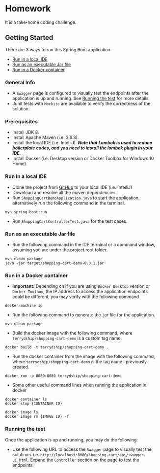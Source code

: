 # Homework

It is a take-home coding challenge.

## Getting Started

There are 3 ways to run this Spring Boot application.

* [Run in a local IDE](#run-in-a-local-ide)
* [Run as an executable Jar file](#run-as-an-executable-jar-file)
* [Run in a Docker container](#run-in-a-docker-container)

### General Info

* A `Swagger` page is configured to visually test the endpoints after the application is up and running. See [Running the test](#running-the-test) for more details.
* Junit tests with `Mockito` are available to verify the correctness of the solution. 

### Prerequisites

* Install JDK 8.
* Install Apache Maven (i.e. 3.6.3).
* Install the local IDE (i.e. IntelliJ). ***Note that Lombok is used to reduce boilerplate codes, and you need to install the lombok plugin in your IDE.***
* Install Docker (i.e. Desktop version or Docker Toolbox for Windows 10 Home)

### Run in a local IDE

* Clone the project from [GitHub](https://github.com/terrydship/shopping-cart-demo) to your local IDE (i.e. IntelliJ)
* Download and resolve all the maven dependencies.
* Run `ShoppingCartDemoApplication.java` to start the application, alternatively run the following command in the terminal.
```
mvn spring-boot:run
```
* Run `ShoppingCartControllerTest.java` for the test cases.

### Run as an executable Jar file

* Run the following command in the IDE terminal or a command window, assuming you are under the project root folder.
```
mvn clean package
java -jar target/shopping-cart-demo-0.0.1.jar
```

### Run in a Docker container

* **Important:** Depending on if you are using `Docker Desktop` version or `Docker Toolbox`, the IP address to access the 
application endpoints could be different, you may verify with the following command
```
docker-machine ip
```
* Run the following command to generate the .jar file for the application.
```
mvn clean package
```
* Build the docker image with the following command, where `terrydship/shopping-cart-demo` is a custom tag name.
```
docker build -t terrydship/shopping-cart-demo .
```
* Run the docker container from the image with the following command, where `terrydship/shopping-cart-demo` is the tag name I previously created.
```
docker run -p 8080:8080 terrydship/shopping-cart-demo
```
* Some other useful command lines when running the application in docker
```
docker container ls
docker stop {CONTAINER ID}

docker image ls
docker image rm {IMAGE ID} -f
```

### Running the test

Once the application is up and running, you may do the following:

* Use the following URL to access the `Swagger` page to visually test the solutions.
i.e. `http://localhost:8080/shopping-cart/api/swagger-ui.html`. Expand the `Controller` section
on the page to test the endpoints.
